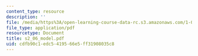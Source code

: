```yaml
---
content_type: resource
description: ''
file: /media/https%3A/open-learning-course-data-rc.s3.amazonaws.com/1-051-structural-engineering-design-fall-2003/cdfb90c1edc5419566e5ff31908035c8_s2_06_model.pdf
file_type: application/pdf
resourcetype: Document
title: s2_06_model.pdf
uid: cdfb90c1-edc5-4195-66e5-ff31908035c8
---
```

